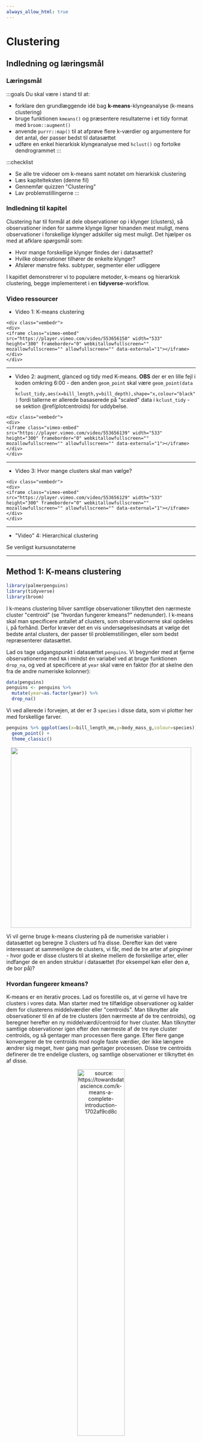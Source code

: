 ```yaml
---
always_allow_html: true
---
```



#  Clustering

## Indledning og læringsmål

### Læringsmål

:::goals
Du skal være i stand til at: 

* forklare den grundlæggende idé bag __k-means__-klyngeanalyse (k-means clustering)
* bruge funktionen `kmeans()` og præsentere resultaterne i et tidy format med `broom::augment()`
* anvende `purrr::map()` til at afprøve flere k-værdier og argumentere for det antal, der passer bedst til datasættet
* udføre en enkel hierarkisk klyngeanalyse med `hclust()` og fortolke dendrogrammet 
:::


:::checklist
* Se alle tre videoer om k-means samt notatet om hierarkisk clustering
* Læs kapitelteksten (denne fil)
* Gennemfør quizzen "Clustering"
* Lav problemstillingerne
:::

### Indledning til kapitel


Clustering har til formål at dele observationer op i klynger (clusters), så observationer inden for samme klynge ligner hinanden mest muligt, mens observationer i forskellige klynger adskiller sig mest muligt. Det hjælper os med at afklare spørgsmål som:

* Hvor mange forskellige klynger findes der i datasættet?
* Hvilke observationer tilhører de enkelte klynger?
* Afslører mønstre feks. subtyper, segmenter eller udliggere

I kapitlet demonstrerer vi to populære metoder, k-means og hierarkisk clustering, begge implementeret i en __tidyverse__-workflow.

### Video ressourcer

* Video 1: K-means clustering 


```{=html}
<div class="vembedr">
<div>
<iframe class="vimeo-embed" src="https://player.vimeo.com/video/553656150" width="533" height="300" frameborder="0" webkitallowfullscreen="" mozallowfullscreen="" allowfullscreen="" data-external="1"></iframe>
</div>
</div>
```

---

* Video 2: augment, glanced og tidy med K-means. __OBS__ der er en lille fejl i koden omkring 6:00 - den anden `geom_point` skal være `geom_point(data = kclust_tidy,aes(x=bill_length,y=bill_depth),shape="x,colour="black")` fordi tallerne er allerede basaserede på "scaled" data i `kclust_tidy` - se sektion \@ref(plotcentroids) for uddybelse.


```{=html}
<div class="vembedr">
<div>
<iframe class="vimeo-embed" src="https://player.vimeo.com/video/553656139" width="533" height="300" frameborder="0" webkitallowfullscreen="" mozallowfullscreen="" allowfullscreen="" data-external="1"></iframe>
</div>
</div>
```

---

* Video 3: Hvor mange clusters skal man vælge?


```{=html}
<div class="vembedr">
<div>
<iframe class="vimeo-embed" src="https://player.vimeo.com/video/553656129" width="533" height="300" frameborder="0" webkitallowfullscreen="" mozallowfullscreen="" allowfullscreen="" data-external="1"></iframe>
</div>
</div>
```

---

* "Video" 4: Hierarchical clustering

Se venligst kursusnotaterne

---

## Method 1: K-means clustering


``` r
library(palmerpenguins)
library(tidyverse)
library(broom)
```

I k-means clustering bliver samtlige observationer tilknyttet den nærmeste cluster "centroid" (se "hvordan fungerer kmeans?" nedenunder). I k-means skal man specificere antallet af clusters, som observationerne skal opdeles i, på forhånd. Derfor kræver det en vis undersøgelsesindsats at vælge det bedste antal clusters, der passer til problemstillingen, eller som bedst repræsenterer datasættet.

Lad os tage udgangspunkt i datasættet `penguins`. Vi begynder med at fjerne observationerne med `NA` i mindst én variabel ved at bruge funktionen `drop_na`, og ved at specificere at `year` skal være en faktor (for at skelne den fra de andre numeriske kolonner):


``` r
data(penguins)
penguins <- penguins %>% 
  mutate(year=as.factor(year)) %>%
  drop_na() 
```

Vi ved allerede i forvejen, at der er 3 `species` i disse data, som vi plotter her med forskellige farver.


``` r
penguins %>% ggplot(aes(x=bill_length_mm,y=body_mass_g,colour=species)) + 
  geom_point() + 
  theme_classic()
```

<img src="09-clustering_files/figure-html/unnamed-chunk-6-1.svg" width="480" style="display: block; margin: auto;" />

Vi vil gerne bruge k-means clustering på de numeriske variabler i datasættet og beregne 3 clusters ud fra disse. Derefter kan det være interessant at sammenligne de clusters, vi får, med de tre arter af pingviner - hvor gode er disse clusters til at skelne mellem de forskellige arter, eller indfanger de en anden struktur i datasættet (for eksempel køn eller den ø, de bor på)?


### Hvordan fungerer kmeans?

K-means er en iterativ proces. Lad os forestille os, at vi gerne vil have tre clusters i vores data. Man starter med tre tilfældige observationer og kalder dem for clusterens middelværdier eller "centroids". Man tilknytter alle observationer til én af de tre clusters (den nærmeste af de tre centroids), og beregner herefter en ny middelværdi/centroid for hver cluster. Man tilknytter samtlige observationer igen efter den nærmeste af de tre nye cluster centroids, og så gentager man processen flere gange. Efter flere gange konvergerer de tre centroids mod nogle faste værdier, der ikke længere ændrer sig meget, hver gang man gentager processen. Disse tre centroids definerer de tre endelige clusters, og samtlige observationer er tilknyttet én af disse.

<div class="figure" style="text-align: center">
<img src="plots/kmeans.png" alt="source: https://towardsdatascience.com/k-means-a-complete-introduction-1702af9cd8c" width="50%" />
<p class="caption">(\#fig:unnamed-chunk-7)source: https://towardsdatascience.com/k-means-a-complete-introduction-1702af9cd8c</p>
</div>

Jeg beder ikke om detaljerne i metoden, men der er mange videoer på YouTube, der bedre forklarer, hvordan k-means fungerer, for eksempel: https://www.youtube.com/watch?v=4b5d3muPQmA

Bemærk, at der er noget __tilfældighed__ indbygget i algoritmen. Det betyder, at hver gang man anvender k-means, får man et lidt anderledes resultat.

### Within/between sum of squares

Man kan forestille sig, at hvis man laver en god clustering af et datasæt, så ligner observationerne inden for den samme cluster hinanden meget, mens observationerne i forskellige clusters er meget forskellige fra hinanden. Med andre ord, skal afstanden mellem observationerne i samme cluster være så lille som muligt, og afstanden mellem observationerne i forskellige clusters skal være så stor som muligt. For at måle dette kan man beregne følgende:  

* __total within sum of squares__ - den totale kvadrerede afstand fra observationerne til deres nærmeste centroid.
* __total between sum of squares__ - den totale afstand fra centroids til alle andre centroids. Denne skal være så stor som muligt.


### Kør k-means i R

K-means _fungerer kun på numeriske data_, som vi kan vælge fra datasættet med `select()` i kombination med hjælpefunktionen `where(is.numeric)`. Vi bruger også `scale()`, hvilket betyder, at alle variabler får den samme skala, og det forhindrer, at nogle får mere indflydelse end andre i det endelige resultat.


``` r
penguins_scaled <- penguins %>% 
  select(where(is.numeric)) %>% 
  scale()
```

Man er også nødt til at specificere på forhånd, hvor mange clusters man ønsker at opdele datasættet i, så lad os sige `centers=3` inden for funktionen `kmeans()` her og beregne vores clusters:


``` r
kclust <- kmeans(penguins_scaled,centers = 3)
kclust
```

```
#> K-means clustering with 3 clusters of sizes 144, 119, 70
#> 
#> Cluster means:
#>   bill_length_mm bill_depth_mm flipper_length_mm body_mass_g
#> 1     -0.9732998     0.5408171        -0.8112111  -0.6808149
#> 2      0.6537742    -1.1010497         1.1607163   1.0995561
#> 3      0.8908006     0.7592465        -0.3044405  -0.4687119
#> 
#> Clustering vector:
#>   [1] 1 1 1 1 1 1 1 1 1 1 1 1 3 1 3 1 1 1 1 1 1 1 1 1 1 1 1 1 1 1 1 1 1 1 1 1 1
#>  [38] 1 3 1 1 1 1 1 1 1 1 1 1 1 1 1 1 1 1 1 1 1 1 1 1 1 1 1 1 1 1 3 1 1 1 1 1 1
#>  [75] 1 1 1 1 1 1 1 1 1 1 1 1 1 1 1 1 1 1 1 1 1 1 1 1 1 1 1 1 1 3 1 3 1 1 1 1 1
#> [112] 1 1 1 1 1 1 1 1 1 1 1 1 3 1 1 1 1 1 1 1 1 1 1 1 1 1 1 1 1 1 1 1 1 1 1 2 2
#> [149] 2 2 2 2 2 2 2 2 2 2 2 2 2 2 2 2 2 2 2 2 2 2 2 2 2 2 2 2 2 2 2 2 2 2 2 2 2
#> [186] 2 2 2 2 2 2 2 2 2 2 2 2 2 2 2 2 2 2 2 2 2 2 2 2 2 2 2 2 2 2 2 2 2 2 2 2 2
#> [223] 2 2 2 2 2 2 2 2 2 2 2 2 2 2 2 2 2 2 2 2 2 2 2 2 2 2 2 2 2 2 2 2 2 2 2 2 2
#> [260] 2 2 2 2 2 2 3 3 3 3 3 3 3 3 3 3 3 3 3 3 3 3 3 3 3 3 1 3 1 3 3 3 3 3 3 3 1
#> [297] 3 1 3 3 3 3 3 3 3 3 3 3 3 3 3 3 3 3 3 3 3 3 3 1 3 3 3 3 3 3 3 3 3 3 3 3 3
#> 
#> Within cluster sum of squares by cluster:
#> [1] 152.44363 139.46837  78.96005
#>  (between_SS / total_SS =  72.1 %)
#> 
#> Available components:
#> 
#> [1] "cluster"      "centers"      "totss"        "withinss"     "tot.withinss"
#> [6] "betweenss"    "size"         "iter"         "ifault"
```

Man får forskellige ting frem, for eksempel:

* `Cluster means` - det svarer til de centroids markeret med __x__ i figuren ovenfor - bemærk, at de er 4-dimensionelle, da vi har brugt 4 variabler til at beregne resultatet. 
* `Clustering` vector - hvilken cluster hver observation er blevet tilknyttet.
* `Within cluster sum of squares` - Jo mindre, jo bedre - hvor meget observationerne inden for samme cluster ligner hinanden (den totale kvadrerede afstand fra observationerne til deres nærmeste centroid).

### Ryd op i k-means resultaterne med pakken `broom`

Fra pakken `broom` har vi indtil videre mest beskæftiget os med `glance()`. Med `glance()` får man én-linje baserede summary statistikker fra én eller flere modeller samlet i én dataramme, for at lette et plot/labels osv. Der er også to andre funktioner vi tager i brug her. Her er en beskrivelse af de tre.

Broom verb    | Beskrivelse
----------- | -----------------
`glance()`    | én-linje summary (giver bl.a. tot.withinss, vi kan bruge til elbow plot)
`augment()`   | Tilføj datasæt til clusters - feks. lav plots farvet efter cluster 
`tidy()`      | Multi-linje summary - (centroid koordinater)

For at lave et plot af clusters kan det især være nyttigt at benytte `augment`. Her kan man se, at vi har fået en kolonne, der hedder `.cluster` med i den oprindelige dataramme (jeg flyttede kolonnen til første plads i nedenstående kode, så man kan se den i outputtet af kursusnoterne). 


``` r
kc1 <- augment(kclust, penguins) #clustering = første plads, data = anden plads
kc1 %>% select(.cluster,all_of(names(penguins)))
```

```
#> # A tibble: 333 × 9
#>    .cluster species island    bill_length_mm bill_depth_mm flipper_length_mm
#>    <fct>    <fct>   <fct>              <dbl>         <dbl>             <int>
#>  1 1        Adelie  Torgersen           39.1          18.7               181
#>  2 1        Adelie  Torgersen           39.5          17.4               186
#>  3 1        Adelie  Torgersen           40.3          18                 195
#>  4 1        Adelie  Torgersen           36.7          19.3               193
#>  5 1        Adelie  Torgersen           39.3          20.6               190
#>  6 1        Adelie  Torgersen           38.9          17.8               181
#>  7 1        Adelie  Torgersen           39.2          19.6               195
#>  8 1        Adelie  Torgersen           41.1          17.6               182
#>  9 1        Adelie  Torgersen           38.6          21.2               191
#> 10 1        Adelie  Torgersen           34.6          21.1               198
#> # ℹ 323 more rows
#> # ℹ 3 more variables: body_mass_g <int>, sex <fct>, year <fct>
```

Nu benytter vi `kc1` til at lave et plot. Her giver jeg en farve efter `.cluster` og form efter `species`, så vi kan sammenligne vores beregnede clusters med de tre forskellige arter. Bemærk her, at jeg kun har to variabler i plottet, men der er faktisk fire variabler, som blev brugt til at lave clusters med funktionen `kmeans`. En anden måde er at plotte de første to principal components i stedet for to af de fire variabler - det beskæftiger vi os med næste gang.


``` r
ggplot(kc1, aes(x = scale(bill_length_mm), 
                y = scale(bill_depth_mm))) + 
  geom_point(aes(color = .cluster, shape = species)) + theme_minimal()
```

<img src="09-clustering_files/figure-html/unnamed-chunk-11-1.svg" width="480" style="display: block; margin: auto;" />

Vi kan også f.eks. optælle, hvor mange af de tre arter vi får i hver af vores tre clusters, hvor vi kan se, at `Adelie` og `Chinstrap` er blevet mere blandet mellem to af de tre clusters end `Gentoo`.


``` r
kc1 %>% count(.cluster, species)
```

```
#> # A tibble: 5 × 3
#>   .cluster species       n
#>   <fct>    <fct>     <int>
#> 1 1        Adelie      139
#> 2 1        Chinstrap     5
#> 3 2        Gentoo      119
#> 4 3        Adelie        7
#> 5 3        Chinstrap    63
```


### Plot cluster centroids {#plotcentroids}

Næste skridt er at se på resultatet af funktionen `tidy()` fra `broom`-pakken. Her har vi fået en overskuelig dataramme med middelværdierne (centroids) for de tre clusters over de fire variabler, som blev brugt i beregningerne.


``` r
kclust_tidy <- kclust %>% tidy()
kclust_tidy
```

```
#> # A tibble: 3 × 7
#>   bill_length_mm bill_depth_mm flipper_length_mm body_mass_g  size withinss
#>            <dbl>         <dbl>             <dbl>       <dbl> <int>    <dbl>
#> 1         -0.973         0.541            -0.811      -0.681   144    152. 
#> 2          0.654        -1.10              1.16        1.10    119    139. 
#> 3          0.891         0.759            -0.304      -0.469    70     79.0
#> # ℹ 1 more variable: cluster <fct>
```

Herefter benytter jeg `kclust_tidy` som et ekstra datasæt i ovenstående plot, men indenfor en anden `geom_point()` for at tilføje en `x`-form i midten af de tre clusters - se de følgende tre punkter, der forklarer nogle detaljer i koden:

* Jeg bruger funktionen `scale()` på `bill_length_mm` og `bill_depth_mm`, fordi mine centroids, som også skal med i plottet, blev beregnet på skalerede data.
* Jeg behøver ikke at anvende `scale()` på mine centroids lagret i `kclust_tidy`, så jeg angiver bare akser-variablerne i `aes()` uden at anvende `scale()`.
* Jeg har brugt `color` og `shape` som lokale aesthetics i den første `geom_point()` her, da de ikke eksisterer som kolonner i `kclust_tidy`.


``` r
ggplot(kc1, aes(x = scale(bill_length_mm), # skal skalere de oprindelige data
                y = scale(bill_depth_mm))) + 
  geom_point(aes(color = .cluster, shape = species)) +
  geom_point(data = kclust_tidy, 
             aes(x = bill_length_mm, # behøver ikke at skalere igen
                 y = bill_depth_mm),
             size = 10, shape = "x", show.legend = FALSE) + 
  theme_bw()
```

<img src="09-clustering_files/figure-html/unnamed-chunk-14-1.svg" width="480" style="display: block; margin: auto;" />

Vi kan se, at vores clusters ikke præcist fanger de samme tre grupper, som variablen `species` - der er forskelle. Det kan være, at vi også har fanget nogle oplysninger om fx den ø, pingvinerne bor på, eller deres køn.

## Kmeans: hvor mange clusters?

Vi gættede på 3 clusters i den ovenstående analyse (da vi havde oplysninger om arter i forvejen), men det kunne godt være, at et andet antal clusters passer bedre til datasættet. Vi kan beregne flere clusterings og angive forskellige antal clusters, og dernæst bruge resultaterne fra disse til at træffe en beslutning om, hvor mange clusters vi vil angive i vores endelige clustering.

Det er vigtigt at kunne finde frem til et passende antal clusters:

* For mange clusters kan resultere i overfitting, hvor vi har for mange til at fortolke eller give mening.
* For få kan betyde, at vi overser indsigter i strukturen eller vigtige tendenser i datasættet.

### Få Broom output for forskellige antal clusters

I det følgende laver jeg en brugerdefineret funktion, der laver en clustering på datasættet `penguins_scaled`, og hvor jeg angiver, at antallet af beregnede clusters skal være `.x`, der er et heltal (fx 1,3,99 osv.). Bemærk derfor, at selve data er den samme hver gang jeg anvender funktionen - det er bare antallet af clusters jeg beregner, der kan variere.


``` r
my_func <- ~kmeans(penguins_scaled,centers = .x)
```

Dernæst laver jeg en `tibble` med variablen `k`, som indeholder heltal fra 1 op til 9. Når jeg anvender funktionen `map` på kolonnen `k` med ovenstående funktion `my_func`, svarer det til, at jeg anvender `kmeans` ni gange, med antal clusters fra 1 til 9. Jeg gemmer clustering resultaterne i en kolonne kaldet `kclust`, og så anvender jeg `tidy`, `glance` og `augment` til at få de forskellige outputter fra mine clusterings.


``` r
kclusts <- 
  tibble(k = 1:9) %>%
  mutate( kclust = map(k, my_func),
          tidied = map(kclust, tidy),
          glanced = map(kclust, glance),
          augmented = map(kclust, ~.x %>% augment(penguins))
        )
```

Husk, at for at få frem resultaterne i de forskellige formater fra `tidy`,`glance` og `augment`, er vi nødt til at anvende funktionen `unnest()` - her gemmer jeg resultaterne i tre nye dataframes, som vi kan referere til efterfølgende:


``` r
kclusts_tidy    <- kclusts %>% unnest(tidied)
kclusts_augment <- kclusts %>% unnest(augmented)
kclusts_glance <- kclusts %>% unnest(glanced)
```


### Elbow plot (glance)

Vi bruger `tot.withinss` fra outputtet fra `glance()` (dataframen `kclusts_glance`). Det giver målinger for den totale afstand af observationerne fra deres nærmeste centroid (within sum of squares).


``` r
kclusts_glance
```

```
#> # A tibble: 9 × 8
#>       k kclust   tidied           totss tot.withinss betweenss  iter augmented
#>   <int> <list>   <list>           <dbl>        <dbl>     <dbl> <int> <list>   
#> 1     1 <kmeans> <tibble [1 × 7]> 1328.        1328.  6.14e-12     1 <tibble> 
#> 2     2 <kmeans> <tibble [2 × 7]> 1328.         551.  7.77e+ 2     1 <tibble> 
#> 3     3 <kmeans> <tibble [3 × 7]> 1328.         474.  8.54e+ 2     2 <tibble> 
#> 4     4 <kmeans> <tibble [4 × 7]> 1328.         304.  1.02e+ 3     3 <tibble> 
#> 5     5 <kmeans> <tibble [5 × 7]> 1328.         228.  1.10e+ 3     2 <tibble> 
#> 6     6 <kmeans> <tibble [6 × 7]> 1328.         200.  1.13e+ 3     3 <tibble> 
#> 7     7 <kmeans> <tibble [7 × 7]> 1328.         182.  1.15e+ 3     3 <tibble> 
#> 8     8 <kmeans> <tibble [8 × 7]> 1328.         172.  1.16e+ 3     3 <tibble> 
#> 9     9 <kmeans> <tibble [9 × 7]> 1328.         163.  1.16e+ 3     3 <tibble>
```

Jo flere clusters, jo mindre er statistikken `tot.withinss` typisk, men vi kan se i det følgende plot, at efter 2 eller 3 clusters, er der ikke meget gevinst ved at bruge flere clusters. Derfor vælger man ofte enten 2 eller 3. Dette plot kaldes ofte for en 'elbow' plot - man vælger det antal, der ligger på 'elbuen', hvor der ikke er meget gevinst ved at inkludere flere clusters i datasættet (men det er selvfølgelig meget subjektivt, hvilket tal man vælger til sidst).


``` r
kclusts_glance %>% 
  ggplot(aes(x = k, y = tot.withinss)) + 
  geom_line() + 
  geom_point() + 
  theme_bw()
```

<img src="09-clustering_files/figure-html/unnamed-chunk-19-1.svg" width="480" style="display: block; margin: auto;" />


### Automatisk beslutning med pakken `NbClust`

Man kan også overveje at prøve noget mere automatisk. For eksempel, pakken `NbClust` laver 30 forskellige clustering-algoritmer på datasættet for antal clusters fra 2 op til 9, og for hver af disse tages en beslutning om det bedste antal clusters. Man kan således se, hvilket antal clusters der blev valgt flest gange af de forskellige algoritmer.


``` r
library(NbClust)
set.seed(24) #fordi outputtet fra NbClust har indbygget tilfældighed
cluster_30_indexes <- NbClust(data = penguins_scaled, 
                              distance = "euclidean", 
                              min.nc = 2, 
                              max.nc = 9, 
                              method = "complete")
```

Som det ses nedenfor, er enten 2 eller 3 clusters optimalt, hvilket stemmer overens med 'elbow' plot-metoden.


``` r
as_tibble(cluster_30_indexes$Best.nc[1,]) %>%
  ggplot(aes(x=factor(value))) + 
  geom_bar(stat="count",fill="blue") + 
  xlab("Antal clusters") + ylab("Antal clustering-algoritmer der vælger dette antal") +
  coord_flip() +
  theme_minimal()
```

<img src="09-clustering_files/figure-html/unnamed-chunk-21-1.svg" width="384" style="display: block; margin: auto;" />

### Visualisering af de forskellige antal clusters (augment)

Vi kan også visualisere, hvordan de forskellige antal clusters tager sig ud. Her kan vi bruge vores resultater fra `augment`-funktionen (`kclusts_augment`), som indeholder tilknytningerne af observationerne til clusters for hver af de ni clusterings. Bemærk, at `kclusts_augment` har 2997 observationer. Dette svarer til 9 (antal clusterings) x 333 (antal observationer i `penguins`), fordi vi har brugt `unnest` til at samle alle resultaterne.


``` r
kclusts_augment %>% glimpse()
```

```
#> Rows: 2,997
#> Columns: 13
#> $ k                 <int> 1, 1, 1, 1, 1, 1, 1, 1, 1, 1, 1, 1, 1, 1, 1, 1, 1, 1…
#> $ kclust            <list> [1, 1, 1, 1, 1, 1, 1, 1, 1, 1, 1, 1, 1, 1, 1, 1, 1,…
#> $ tidied            <list> [<tbl_df[1 x 7]>], [<tbl_df[1 x 7]>], [<tbl_df[1 x …
#> $ glanced           <list> [<tbl_df[1 x 4]>], [<tbl_df[1 x 4]>], [<tbl_df[1 x …
#> $ species           <fct> Adelie, Adelie, Adelie, Adelie, Adelie, Adelie, Adel…
#> $ island            <fct> Torgersen, Torgersen, Torgersen, Torgersen, Torgerse…
#> $ bill_length_mm    <dbl> 39.1, 39.5, 40.3, 36.7, 39.3, 38.9, 39.2, 41.1, 38.6…
#> $ bill_depth_mm     <dbl> 18.7, 17.4, 18.0, 19.3, 20.6, 17.8, 19.6, 17.6, 21.2…
#> $ flipper_length_mm <int> 181, 186, 195, 193, 190, 181, 195, 182, 191, 198, 18…
#> $ body_mass_g       <int> 3750, 3800, 3250, 3450, 3650, 3625, 4675, 3200, 3800…
#> $ sex               <fct> male, female, female, female, male, female, male, fe…
#> $ year              <fct> 2007, 2007, 2007, 2007, 2007, 2007, 2007, 2007, 2007…
#> $ .cluster          <fct> 1, 1, 1, 1, 1, 1, 1, 1, 1, 1, 1, 1, 1, 1, 1, 1, 1, 1…
```

I den følgende kode laver jeg et plot af `flipper_length_mm` mod `bill_length_mm` og anvender `facet_wrap`, så hver clustering får sit eget plot (så der er 333 observationer pr. plot).


``` r
kclusts_augment %>% 
  ggplot(aes(x = flipper_length_mm, y = bill_length_mm, colour=.cluster)) +
        geom_point(aes(shape=factor(species)), alpha = 0.8) + 
        facet_wrap(~ k) + 
        theme_bw() 
```

<img src="09-clustering_files/figure-html/unnamed-chunk-23-1.svg" width="672" style="display: block; margin: auto;" />

Vi kan nemt inddrage `kclusts_tidy()` og lave "X"-mærker ved blot at tilføje en ekstra `geom_point` og specificere `kclusts_tidy`. Først anvender jeg funktionen `rename`, så variablen `cluster` fra `kclusts_tidy` matcher `.cluster` fra `kclusts_augment`.


<!-- Husk også at da `scale()` blev brugt til at lave clustering, skal man plotter `scale(flipper_length_mm)` og `scale(bill_length_mm)` på plottet, men `aes(x=flipper_length_mm,y=bill_length_mm)` lokalt, fordi jeg behøver ikke at anvende `scale()` igen på min centroids. -->


``` r
kclusts_tidy <- kclusts_tidy %>% rename(.cluster=cluster)

kclusts_augment %>% 
  ggplot(aes(x = scale(flipper_length_mm), y = scale(bill_length_mm),colour=.cluster)) + #scale here
        geom_point(aes(shape=factor(species)), alpha = 0.8) + 
        facet_wrap(~ k) + 
        geom_point(data = kclusts_tidy,
                   aes(x=flipper_length_mm,y=bill_length_mm), #already based on scaled data, so don't scale
                   size = 10, shape = "x",col="black", show.legend = FALSE) + 
        theme_bw()
```

<img src="09-clustering_files/figure-html/unnamed-chunk-24-1.svg" width="672" style="display: block; margin: auto;" />

Vi kan forsøge at kigge endnu dybere ind i resultaterne - her introducerer jeg `sex` som en ekstra variabel i plottet. Husk, at variablen `sex` ikke blev brugt i vores k-means clustering, men det kan være, at der er nogle aspekter ved de fire variabler, som kan fortælle os noget om kønnet på pingvinerne. For at spare plads, har jeg kun vist antallet af clusters fra 2 til 5.


``` r
kclusts_augment %>% filter(k %in% 2:5) %>% 
  ggplot(aes(x = scale(flipper_length_mm), y = scale(bill_length_mm),colour=.cluster)) +
        geom_point(aes(shape=factor(species)), alpha = 0.8) + 
        facet_grid(sex ~ k) + 
        geom_point(data = kclusts_tidy %>% filter(k %in% 2:5),
                   aes(x = flipper_length_mm,
                       y = bill_length_mm), 
                   size = 10, shape = "x", colour = "black",show.legend = FALSE) +
        theme_bw()
```

<img src="09-clustering_files/figure-html/unnamed-chunk-25-1.svg" width="960" style="display: block; margin: auto;" />

### Nest/map-ramme fra sidste gang

Som en sidste bemærkning med k-means, kan man også lave en clustering for hver af de tre arter separat. I det følgende opretter jeg en nested dataframe, som indeholder tre datasæt (`penguins` opdelt efter variablen `species`), og jeg anvender den brugerdefinerede funktion `scale_me` til at udvælge de numeriske variabler og anvende `scale()` på hvert datasæt.


``` r
scale_me <- ~.x %>% select(where(is.numeric)) %>% scale

penguins_nest <- penguins %>% 
  group_by(species) %>%
  nest() %>%
  mutate("data_scaled" = map(data, scale_me))
```

Dernæst laver jeg en brugerdefineret funktion til at lave en clustering på datasættet `.x`, og angiver at antallet af clusters skal være 3. Bemærk, at i den ovenstående sektion varierede vi antallet af clusters (indstilling `centers`), men her fastlægger vi antallet af clusters og varierer i stedet selve datasættet.


``` r
cluster_me <- ~.x %>% kmeans(centers=3)
```

Jeg anvender `cluster_me` på mine skalerede datasæt, og anvender derefter `glance`, `augment` og `tidy` på clustering-resultaterne ligesom tidligere (bemærk brugen af `map` til at `augment` de opdelte datasæt).


``` r
penguins_nest <- penguins_nest %>% 
  mutate(clusters = map(data_scaled,cluster_me),
         clusters_glance = map(clusters,glance),
         clusters_augment = map2(clusters,data_scaled,~.x %>% augment(.y)), #I augment the scaled data so the correct scaling (based on individual datasets) appears in the next plot
         clusters_tidy = map(clusters,tidy))

nested_clusters_augment <- penguins_nest %>% unnest(clusters_augment)
nested_clusters_tidy <- penguins_nest %>% unnest(clusters_tidy)
```

Til sidste laver jeg en plot af resultaterne:


``` r
nested_clusters_augment %>% 
  ggplot(aes(x=bill_length_mm,y=flipper_length_mm,colour=.cluster)) + #data already scaled
  geom_point() +
  facet_grid(~species) + 
  geom_point(data=nested_clusters_tidy,
             shape="X",colour="black",
             size = 10) +
  theme_bw()
```

<img src="09-clustering_files/figure-html/unnamed-chunk-29-1.svg" width="672" style="display: block; margin: auto;" />



## Metode 2: Hierarchical clustering

K-means er en meget populær metode til at lave clustering, men der findes mange andre metoder, fx hierarkisk clustering. Vi skifter over til `mtcars`, og ligesom med `kmeans` skal vi først anvende `scale` på de numeriske kolonner i dataene.


``` r
mtcars_scaled <- mtcars %>% select(where(is.numeric)) %>% scale()
```

I modsætning til k-means skal man først beregne afstanden mellem alle observationerne i dataene for at lave hierarkisk clustering. Det gør man med funktionen `dist()` (som bruger den euklidiske afstand som standard):


``` r
d <- dist(mtcars_scaled)
```

For at lave en hierarkisk clustering anvender man funktionen `hclust()`. Metoden `complete` er standard, men man kan afprøve andre metoder (der er ikke en fast regel for, hvilken metode man skal bruge).


``` r
mtcars_hc <- hclust(d, method = "complete" )
# Metoder: "average", "single", "complete", "ward.D"
```

I det følgende arbejder vi lidt med `mtcars_hc` for at få nogle clusters frem, og for at lave et plot.

### Vælge ønsket antal clusters

Funktionen `cutree` anvendes til at få clusters fra resultaterne af funktionen `hclust`. For eksempel, hvis man gerne vil have 4 clusters, bruger man `k = 4`. Jeg specificerer `order_clusters_as_data = FALSE` for at få clusters i den rækkefølge, som passer til det plot (dendrogram) vi laver (bemærk at man skal have pakken `dendextend` installeret for at få det til at fungere).


``` r
library(dendextend)

clusters <- cutree(mtcars_hc, k = 4, order_clusters_as_data = FALSE)
```

Her laver jeg et overblik over, hvor mange observationer fra `mtcars` der er i hver cluster:


``` r
tibble("cluster"=clusters) %>% 
  group_by(cluster) %>% 
  summarise(n())
```

```
FALSE # A tibble: 4 × 2
FALSE   cluster `n()`
FALSE     <int> <int>
FALSE 1       1     7
FALSE 2       2     8
FALSE 3       3    12
FALSE 4       4     5
```

Ligesom k-means kan vi også visualiser klyngerne i et simpelt punkt plot:


``` r
mtcars %>%
  mutate(cluster = factor(clusters),
         car     = rownames(mtcars)) %>%
  ggplot(aes(x = hp, y = mpg, colour = cluster, label = car)) +
  geom_point(size = 3, alpha = 0.8) +
  geom_text(vjust = 1.5, size = 3) +
  labs(title = "Hierarkisk clustering af mtcars (complete linkage, k = 4)",
       x = "Hestekræfter (hp)",
       y = "Miles per gallon (mpg)",
       colour = "Klynge") +
  theme_minimal()
```

<img src="09-clustering_files/figure-html/unnamed-chunk-35-1.svg" width="672" style="display: block; margin: auto;" />


### Lav et pænt plot af dendrogrammet med ggplot2

Først anvender jeg funktionen `dendro_data()` til at udtrække dendrogrammet fra `hclust()` resultaterne.


``` r
library(ggdendro)
dend_data <- dendro_data(mtcars_hc %>% as.dendrogram, type = "rectangle")
```

Vi tilføjer vores clusters, som vi beregnede ovenfor (det er derfor, vi sikrede rækkefølgen af clusters):


``` r
dend_data$labels <- dend_data$labels %>% 
  mutate(cluster = clusters)
```

Vi benytter `dend_data$segments` og `dend_data$labels` til at lave et informativt plot af dataene med `ggplot2`.


``` r
ggplot(dend_data$segments) + 
  geom_segment(aes(x = x, y = y, xend = xend, yend = yend)) +
  coord_flip() +
  geom_text(data = dend_data$labels, 
            aes(x, y, label = label,col=factor(cluster)),
            hjust=1,size=3) +
  ylim(-3, 10) + 
  theme_dendro()
```

<img src="09-clustering_files/figure-html/unnamed-chunk-38-1.svg" width="672" style="display: block; margin: auto;" />


Så kan man se, der er fire clusters i dengrammet, og biler der er tætest på hinanden ligner hinanden mest - fk. Merc 280C og Merc 280 må være meget éns, og er som forventet lige ved siden af hinanden i plottet.

Man kan godt tilpasse ovenstående kode til et andet datasæt - se problemstillinger, men man må også gerne udvide plottet med de forskellige viden vi har om ggplot2.

### Afprøve andre metoder på hierachical clustering

Ekstra hvis du vil afprøve de fire metoder i `hclust` - "average", "single", "complete" og "ward.D".


``` r
# samme ggplot kommando som ovenpå lavet til en funktion 
den_plot <- ~ggplot(.x$segments) + 
  geom_segment(aes(x = x, y = y, xend = xend, yend = yend)) +
  coord_flip() +
  geom_text(data = .x$labels, 
            aes(x, y, label = label),
            hjust=1,size=2) +
  ylim(-4, 10) + theme_dendro()
```

Vi iterate over de fire metoder og lave samme process som ovenpå med map. Derefter kan man lave et plot fk. med grid.arrange:


``` r
# fire metoder:
m <- c( "average", "single", "complete", "ward.D")

hc_results <- 
  tibble(method = m) %>%
  mutate( kclust = map(method, ~hclust(d, method = .x)), 
          dendrogram = map(kclust,as.dendrogram),
          den_dat = map(dendrogram,~dendro_data(.x,type="rectangle")),
          plot = map(den_dat,den_plot))

library(gridExtra)
grid.arrange(grobs = hc_results %>% pull(plot),ncol=2)
```

<img src="09-clustering_files/figure-html/unnamed-chunk-40-1.svg" width="672" style="display: block; margin: auto;" />


## Problemstillinger

__Problem 1__) Quiz - Clustering

---

__Problem 2__) *Funktionen kmeans*. I ovenstående brugte vi `mtcars` i hierarchical clustering, men lad os se, hvordan det ser ud med `k-means`. Du er velkommen til at tilpasse min ovenstående kode, som jeg brugte til `penguins` datasættet:

__a__) Benyt `kmeans` til at finde 2 clusters i datasættet `mtcars`: 

* Husk at vælge kun de numeriske kolonner og skalér datasættet på forhånd.
* Gem din clustering som `my_clusters`.
* Hvor mange observationer er der i hver af de to clusters?
    


__b__) Brug funktionen `augment` til at forbinde det oprindelige datasæt til dine clusters fra `my_clusters` (skriv `mtcars` indenfor funktionen `augment`).



__c__) Brug dit "augmenterede" datasæt til at lave et scatterplot mellem to af de numeriske variabler (du vælger selv hvilke) i datasættet, og farvelæg dem efter dine beregnede klynger. Da du har knyttet det oprindelige datasæt (som ikke var skaleret) i `augment()`-funktionen, skal du skalere dine variabler i plottet.




__d__) Tilføj `tidy()`-funktionen for at få fat i middelværdierne/centroids for hver af de 2 clusters, og tilpas min kode fra notaterne (sektion 9.2.5) for at tilføje dem til plottet som 'x' (husk at din "centers"/centroids er allerede baserede på scaled data så du behøver ikke at anvende scale på deres værdier).
 

 



---

__Problem 3__) *Hierarchical clustering øvelse*

Vi laver en analyse af det `msleep` datasæt. Jeg har lavet oprydningen og scaling for dig:


``` r
data(msleep)
msleep_clean <- msleep %>% select(name,where(is.numeric)) %>% drop_na()
msleep_scaled <- msleep_clean %>% select(-name) %>% scale
row.names(msleep_scaled) <- msleep_clean$name
```


Tilpas min kode fra kursusnotaterne (sektion 9.4) til at lave følgende:

__a__)  Benyt funktioner `dist()` og dernæst `hclust()` på datasættet `msleep_scaled`. 




__b__) Benyt `cutree` for at finde 5 clusters fra dine `hclust`-resultater, og kalde det for `clusters`. Husk at anvende `order_clusters_as_data = FALSE` så at vi har den korrekt rækkefølge for et plot (_OBS man skal installere/indlæse pakken `dendextend`_)



__c__) Benyt `dendro_data` til at udtrække de dendrogram fra resultaterne og tilføj `clusters` til `dend_data$labels` (kopier kode fra 9.4.2).





__d__) Lav et dengrogram plot: igen tilpas koden (9.4.2) for `mtcars` eksempel for nuværende data




---

__Problem 4)__

Inlæs data


``` r
wholesale <- read.csv("https://www.dropbox.com/s/7nb5pkruqt4fqn4/Wholesale%20customers%20data.csv?dl=1", header = TRUE)
```

__a__) Foretag ændringer i datasættet i henhold til følgende instruktioner (og husk at gemme):

* Channel - anvend `recode` for at ændre til navne
  + 1 = horeca
  + 2 = retail
 
* Region - anvend `recode` for at ændre til navne
  + 1 = Lisnon
  + 2 = Oporto
  + 3 = Other

* Anvend `map_if` til at transformere samtlige numeriske variabler med `log` (sektion 7.5.2)



__b__) Udvælg de numeriske variabler fra dit datasæt og anvende `scale()` - kalde dit nye datasæt for `wholescale_scale`



__c__) Tilpas min kode fra sektion 9.3.1 til at lave 10 clusterings (k=1:10) på `wholesale_scale` og gem dem i en dataframe, sammen med din clusterings resultater i "tidy", "glance" og "augment" form.



__d__) Lav et elbow plot fra dit output fra `glance` (sektion 9.3.2)



__e__) Udvælg clusterings hvor k er fra 2 til 7 fra dit output fra `augment` og lav scatter plots af variabler `Frozen` VS `Fresh`, hvor du:
  
  * Giv farve efter .cluster
  * Adskil plots efter `k`
  * Prøv dernæst at adskille dit plots yderligere efter `Channel`.



<!-- __f)__ Tag udgangspunkt i dit output fra `tidy` hvor antal clusters er 4 - lav et barplot for at vise middelværdier/centroids fra din clustering. -->

<!-- ```{r,echo=F,eval=F} -->
<!-- kmeans_tidy %>%  -->
<!--   filter(k==4) %>%  -->
<!--   pivot_longer(cols=colnames(wholesale_scale)) %>% -->
<!--   ggplot(aes(x=cluster,y=value,fill=name)) +  -->
<!--   geom_bar(stat="identity",position="dodge",colour="black")  -->
<!-- ``` -->

__f)__ Tilpas koden fra 9.3.5 til at lave en analyse for "hoerca" og "retail" (variablen `Channel`) hver for sig. Angiv 4 clusters i din analyse.



__g)__ Lav et plot af din clustering (adskilt efter variablen `Channel`) og få "x" på plotterne til at vise din cluster middelværdier for `Frozen` og `Fresh`.



- - -

__Problem 5)__ Sammenligning af k-means og hierarchical clustering

Tag udgangspunkt i eukaryotes ved at indlæse følgende kode:


``` r
eukaryotes <- read_tsv("https://www.dropbox.com/s/3u4nuj039itzg8l/eukaryotes.tsv?dl=1")
euk <- eukaryotes %>% 
  select(where(is.numeric)) %>% 
  select(-taxid, -bioproject_id) %>% 
  drop_na()  %>%
  map_if(is.numeric,log) %>% #log skala
  as_tibble()
```

__a__) Lav både k-means og hierarchical clustering for at få en clustering med 4 clusters hver (tilføj dine clustersings som to kolonner til din dataframe, kaldet henholdvis `.cluster_km` og `.cluster_hc`).



__b__) Lav følgende plot (dine clusters kan variere pga. tilfældighed)

<img src="09-clustering_files/figure-html/unnamed-chunk-62-1.svg" width="672" style="display: block; margin: auto;" />

__c__) __Valgfri udfordring__: Brug `map`-funktionerne med et argument `k`, så du kan variere antallet af klynger. Beregn kmeans og hierachical klusteringerne for `k = 2 : 5`, og lav derefter et facet grid plot, der sammenligner resultaterne for både k-means og hierarkisk clustering for hvert valgt `k`.



